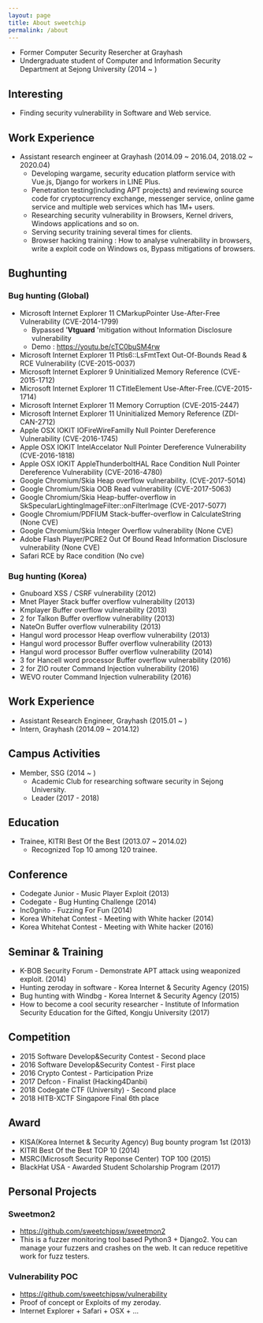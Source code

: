```yaml
---
layout: page
title: About sweetchip
permalink: /about
---
```


- Former Computer Security Resercher at Grayhash
- Undergraduate student of Computer and Information Security Department at Sejong University (2014 ~ )

## Interesting
- Finding security vulnerability in Software and Web service. 

## Work Experience
- Assistant research engineer at Grayhash (2014.09 ~ 2016.04, 2018.02 ~ 2020.04)
  - Developing wargame, security education platform service with Vue.js, Django for workers in LINE Plus.
  - Penetration testing(including APT projects) and reviewing source code for cryptocurrency exchange, messenger service, online game service and multiple web services which has 1M+ users.
  - Researching security vulnerability in Browsers, Kernel drivers, Windows applications and so on.
  - Serving security training several times for clients.
   - Browser hacking training : How to analyse vulnerability in browsers, write a exploit code on Windows os, Bypass mitigations of browsers.

## Bughunting
### Bug hunting (Global)

- Microsoft Internet Explorer 11 CMarkupPointer Use-After-Free Vulnerability  (CVE-2014-1799)
  - Bypassed '**Vtguard** 'mitigation without Information Disclosure vulnerability
  - Demo : https://youtu.be/cTC0buSM4rw 
- Microsoft Internet Explorer 11 Ptls6::LsFmtText Out-Of-Bounds Read & RCE Vulnerability (CVE-2015-0037)
- Microsoft Internet Explorer 9 Uninitialized Memory Reference (CVE-2015-1712)
- Microsoft Internet Explorer 11 CTitleElement Use-After-Free.(CVE-2015-1714)
- Microsoft Internet Explorer 11 Memory Corruption (CVE-2015-2447)
- Microsoft Internet Explorer 11 Uninitialized Memory Reference (ZDI-CAN-2712)
- Apple OSX IOKIT IOFireWireFamilly Null Pointer Dereference Vulnerability (CVE-2016-1745)
- Apple OSX IOKIT IntelAccelator Null Pointer Dereference Vulnerability (CVE-2016-1818)
- Apple OSX IOKIT AppleThunderboltHAL Race Condition Null Pointer Dereference Vulnerability (CVE-2016-4780)
- Google Chromium/Skia Heap overflow vulnerability. (CVE-2017-5014)
- Google Chromium/Skia OOB Read vulnerability (CVE-2017-5063)
- Google Chromium/Skia Heap-buffer-overflow in SkSpecularLightingImageFilter::onFilterImage (CVE-2017-5077)
- Google Chromium/PDFIUM Stack-buffer-overflow in CalculateString (None CVE)
- Google Chromium/Skia Integer Overflow vulnerability (None CVE)
- Adobe Flash Player/PCRE2 Out Of Bound Read Information Disclosure vulnerability (None CVE)
- Safari RCE by Race condition (No cve)

### Bug hunting (Korea)

- Gnuboard XSS / CSRF vulnerability (2012)
- Mnet Player Stack buffer overflow vulnerability (2013)
- Kmplayer Buffer overflow vulnerability (2013)
- 2 for Talkon Buffer overflow vulnerability (2013)
- NateOn Buffer overflow vulnerability (2013)
- Hangul word processor Heap overflow vulnerability (2013)
- Hangul word processor Buffer overflow vulnerability (2013)
- Hangul word processor Buffer overflow vulnerability (2014)
- 3 for Hancell word processor Buffer overflow vulnerability (2016)
- 2 for ZIO router Command Injection vulnerability (2016)
- WEVO router Command Injection vulnerability (2016)

## Work Experience

- Assistant Research Engineer, Grayhash (2015.01 ~ )
- Intern, Grayhash (2014.09 ~ 2014.12)

## Campus Activities

- Member, SSG (2014 ~ )
  - Academic Club for researching software security in Sejong University.
  - Leader (2017 - 2018)

## Education

- Trainee, KITRI Best Of the Best (2013.07 ~ 2014.02)
  - Recognized Top 10 among 120 trainee.

## Conference

- Codegate Junior - Music Player Exploit (2013)
- Codegate - Bug Hunting Challenge (2014)
- Inc0gnito - Fuzzing For Fun (2014)
- Korea Whitehat Contest - Meeting with White hacker (2014)
- Korea Whitehat Contest - Meeting with White hacker (2016)

## Seminar & Training

- K-BOB Security Forum - Demonstrate APT attack using weaponized exploit. (2014)
- Hunting zeroday in software - Korea Internet & Security Agency (2015)
- Bug hunting with Windbg - Korea Internet & Security Agency (2015)
- How to become a cool security researcher - Institute of Information Security Education for the Gifted, Kongju University (2017)

## Competition

- 2015 Software Develop&Security Contest - Second place
- 2016 Software Develop&Security Contest - First place
- 2016 Crypto Contest - Participation Prize
- 2017 Defcon - Finalist (Hacking4Danbi)
- 2018 Codegate CTF (University) - Second place
- 2018 HITB-XCTF Singapore Final 6th place

## Award

- KISA(Korea Internet & Security Agency) Bug bounty program 1st (2013)
- KITRI Best Of the Best TOP 10 (2014)
- MSRC(Microsoft Security Reponse Center) TOP 100 (2015)
- BlackHat USA - Awarded Student Scholarship Program (2017)

## Personal Projects

### Sweetmon2
 - https://github.com/sweetchipsw/sweetmon2
 - This is a fuzzer monitoring tool based Python3 + Django2. You can manage your fuzzers and crashes on the web. It can reduce repetitive work for fuzz testers.
 
### Vulnerability POC
 - https://github.com/sweetchipsw/vulnerability
 - Proof of concept or Exploits of my zeroday.
 - Internet Explorer + Safari + OSX + ...
